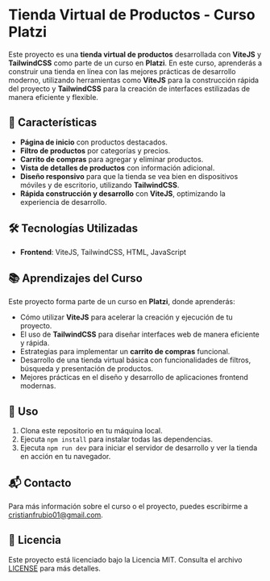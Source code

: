 # Tienda Virtual de Productos - Curso Platzi

Este proyecto es una **tienda virtual de productos** desarrollada con **ViteJS** y **TailwindCSS** como parte de un curso en **Platzi**. En este curso, aprenderás a construir una tienda en línea con las mejores prácticas de desarrollo moderno, utilizando herramientas como **ViteJS** para la construcción rápida del proyecto y **TailwindCSS** para la creación de interfaces estilizadas de manera eficiente y flexible.

## 🚀 Características

- **Página de inicio** con productos destacados.
- **Filtro de productos** por categorías y precios.
- **Carrito de compras** para agregar y eliminar productos.
- **Vista de detalles de productos** con información adicional.
- **Diseño responsivo** para que la tienda se vea bien en dispositivos móviles y de escritorio, utilizando **TailwindCSS**.
- **Rápida construcción y desarrollo** con **ViteJS**, optimizando la experiencia de desarrollo.

## 🛠️ Tecnologías Utilizadas

- **Frontend**: ViteJS, TailwindCSS, HTML, JavaScript

## 📚 Aprendizajes del Curso

Este proyecto forma parte de un curso en **Platzi**, donde aprenderás:

- Cómo utilizar **ViteJS** para acelerar la creación y ejecución de tu proyecto.
- El uso de **TailwindCSS** para diseñar interfaces web de manera eficiente y rápida.
- Estrategias para implementar un **carrito de compras** funcional.
- Desarrollo de una tienda virtual básica con funcionalidades de filtros, búsqueda y presentación de productos.
- Mejores prácticas en el diseño y desarrollo de aplicaciones frontend modernas.

## 🚀 Uso

1. Clona este repositorio en tu máquina local.
2. Ejecuta `npm install` para instalar todas las dependencias.
3. Ejecuta `npm run dev` para iniciar el servidor de desarrollo y ver la tienda en acción en tu navegador.

## 📬 Contacto

Para más información sobre el curso o el proyecto, puedes escribirme a [cristianfrubio01@gmail.com](mailto:cristianfrubio01@gmail.com).

## 📄 Licencia

Este proyecto está licenciado bajo la Licencia MIT. Consulta el archivo [LICENSE](LICENSE) para más detalles.
